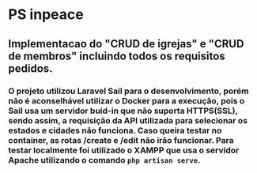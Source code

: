 # PS inpeace

## Implementacao do "CRUD de igrejas" e "CRUD de membros" incluindo todos os requisitos pedidos.

### O projeto utilizou Laravel Sail para o desenvolvimento, porém não é aconselhável utilizar o Docker para a execução, pois o Sail usa um servidor buid-in que não suporta HTTPS(SSL), sendo assim, a requisição da API utilizada para selecionar os estados e cidades não funciona. Caso queira testar no container, as rotas /create e /edit não irão funcionar. Para testar localmente foi utilizado o XAMPP que usa o servidor Apache utilizando o comando `php artisan serve`.
